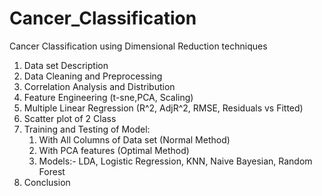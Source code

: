 # Cancer_Classification
Cancer Classification using Dimensional Reduction techniques


1) Data set Description
2) Data Cleaning and Preprocessing
3) Correlation Analysis and Distribution 
4) Feature Engineering (t-sne,PCA, Scaling)
5) Multiple Linear Regression (R^2, AdjR^2, RMSE, Residuals vs Fitted)
6) Scatter plot of 2 Class
7) Training and Testing of Model:
    1) With All Columns of Data set (Normal Method)
    2) With PCA features (Optimal Method)
    3) Models:- LDA, Logistic Regression, KNN, Naive Bayesian, Random Forest 
8) Conclusion

